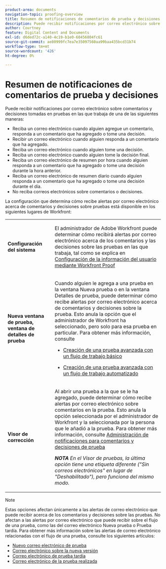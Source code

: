 ```yaml
---
product-area: documents
navigation-topic: proofing-overview
title: Resumen de notificaciones de comentarios de prueba y decisiones
description: Puede recibir notificaciones por correo electrónico sobre comentarios y decisiones tomadas en pruebas en las que trabaja.
author: Courtney
feature: Digital Content and Documents
exl-id: d6ded72c-a140-4c19-b1e0-60456804fc61
source-git-commit: ae80999fc7ea7e35097560aa99baa435bcd31b74
workflow-type: tm+mt
source-wordcount: '426'
ht-degree: 0%

---
```


# Resumen de notificaciones de comentarios de prueba y decisiones

Puede recibir notificaciones por correo electrónico sobre comentarios y decisiones tomadas en pruebas en las que trabaja de una de las siguientes maneras:

* Reciba un correo electrónico cuando alguien agregue un comentario, responda a un comentario que ha agregado o tome una decisión.
* Recibir un correo electrónico cuando alguien responda a un comentario que ha agregado.
* Reciba un correo electrónico cuando alguien tome una decisión.
* Reciba un correo electrónico cuando alguien tome la decisión final.
* Reciba un correo electrónico de resumen por hora cuando alguien responda a un comentario que ha agregado o tome una decisión durante la hora anterior.
* Reciba un correo electrónico de resumen diario cuando alguien responda a un comentario que ha agregado o tome una decisión durante el día.
* No reciba correos electrónicos sobre comentarios o decisiones.

La configuración que determina cómo recibe alertas por correo electrónico acerca de comentarios y decisiones sobre pruebas está disponible en los siguientes lugares de Workfront:

<table cellpadding="10" cellspacing="0"> 
 <tbody> 
  <tr> 
   <td role="rowheader"> <p><span class="wysiwyg-font-size-medium"><strong>Configuración del sistema</strong></span> </p> </td> 
   <td> <p><span class="wysiwyg-font-size-medium">El administrador de Adobe Workfront puede determinar cómo recibirá alertas por correo electrónico acerca de los comentarios y las decisiones sobre las pruebas en las que trabaja, tal como se explica en <a href="../../../workfront-proof/wp-mnguserscontacts/users/configure-user-info.md" class="MCXref xref">Configuración de la información del usuario mediante Workfront Proof</a></span> </p> </td> 
  </tr> 
  <tr> 
   <td role="rowheader"> <p><span class="wysiwyg-font-size-medium"><strong>Nueva ventana de prueba, ventana de detalles de prueba</strong></span> </p> </td> 
   <td> <p><span class="wysiwyg-font-size-medium">Cuando alguien le agrega a una prueba en la ventana Nueva prueba o en la ventana Detalles de prueba, puede determinar cómo recibe alertas por correo electrónico acerca de comentarios y decisiones sobre la prueba. Esto anula la opción que el administrador de Workfront ha seleccionado, pero solo para esa prueba en particular. Para obtener más información, consulte</span> </p> 
    <ul> 
     <li> <p><a href="../../../review-and-approve-work/proofing/creating-proofs-within-workfront/configure-basic-proof-workflow.md" class="MCXref xref">Creación de una prueba avanzada con un flujo de trabajo básico</a> </p> </li> 
     <li> <p><a href="../../../review-and-approve-work/proofing/creating-proofs-within-workfront/create-automated-proof-workflow.md" class="MCXref xref">Creación de una prueba avanzada con un flujo de trabajo automatizado</a> </p> </li> 
    </ul> </td> 
  </tr> 
  <tr> 
   <td role="rowheader"> <p><span class="wysiwyg-font-size-medium"><strong>Visor de corrección</strong></span> </p> </td> 
   <td> <p><span class="wysiwyg-font-size-medium">Al abrir una prueba a la que se le ha agregado, puede determinar cómo recibe alertas por correo electrónico sobre comentarios en la prueba. Esto anula la opción seleccionada por el administrador de Workfront y la seleccionada por la persona que le añadió a la prueba. Para obtener más información, consulte <a href="../../../review-and-approve-work/proofing/reviewing-proofs-within-workfront/manage-notifications-for-proof-comments.md" class="MCXref xref">Administración de notificaciones para comentarios y decisiones de prueba</a></span> </p> <p><span class="wysiwyg-font-size-medium"><em><strong>NOTA</strong> En el Visor de pruebas, la última opción tiene una etiqueta diferente ("Sin correos electrónicos" en lugar de "Deshabilitado"), pero funciona del mismo modo.</em></span> </p> </td> 
  </tr> 
 </tbody> 
</table>

>[!NOTE]
>
>Estas opciones afectan únicamente a las alertas de correo electrónico que puede recibir acerca de los comentarios y decisiones sobre las pruebas. No afectan a las alertas por correo electrónico que puede recibir sobre el flujo de una prueba, como las del correo electrónico Nueva prueba o Prueba tardía. Para obtener más información sobre las alertas de correo electrónico relacionadas con el flujo de una prueba, consulte los siguientes artículos:
>
>* [Nuevo correo electrónico de prueba](../../../workfront-proof/wp-emailsntfctns/proof-notifications-and-reminders/new-proof-email.md)
>* [Correo electrónico sobre la nueva versión](../../../workfront-proof/wp-emailsntfctns/proof-notifications-and-reminders/new-version-email.md)
>* [Correo electrónico de prueba tardía](../../../workfront-proof/wp-emailsntfctns/proof-notifications-and-reminders/late-proof-email.md)
>* [Correo electrónico de la prueba realizada](../../../workfront-proof/wp-emailsntfctns/proof-notifications-and-reminders/proof-made-email.md)

